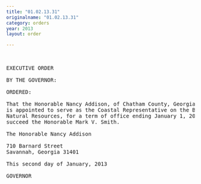 ```yaml
---
title: "01.02.13.31"
originalname: "01.02.13.31"
category: orders
year: 2013
layout: order

---
```

<pre>
 

EXECUTIVE ORDER

BY THE GOVERNOR:

ORDERED:

That the Honorable Nancy Addison, of Chatham County, Georgia,
is appointed to serve as the Coastal Representative on the Board of
Natural Resources, for a term of office ending January 1, 2018, to
succeed the Honorable Mark V. Smith.

The Honorable Nancy Addison

710 Barnard Street
Savannah, Georgia 31401

This second day of January, 2013

GOVERNOR

</pre>
